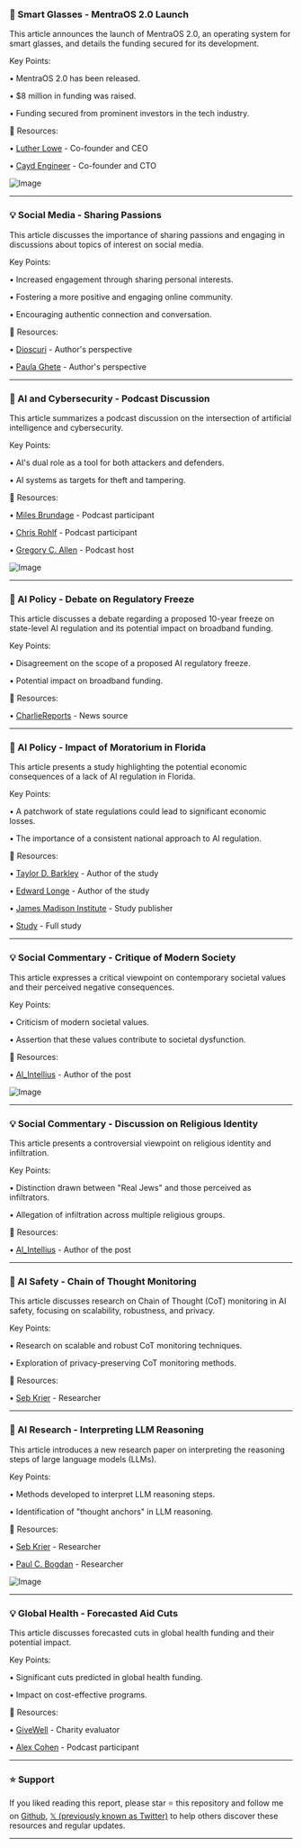 ### 🚀 Smart Glasses - MentraOS 2.0 Launch

This article announces the launch of MentraOS 2.0, an operating system for smart glasses, and details the funding secured for its development.

Key Points:

•  MentraOS 2.0 has been released.

•  $8 million in funding was raised.

•  Funding secured from prominent investors in the tech industry.


🔗 Resources:

• [Luther Lowe](https://x.com/lutherlowe) - Co-founder and CEO

• [Cayd Engineer](https://x.com/caydengineer) - Co-founder and CTO

![Image](https://pbs.twimg.com/ext_tw_video_thumb/1938667283565682690/pu/img/AEyZlvKi0w9yWaY9.jpg)


---

### 💡 Social Media - Sharing Passions

This article discusses the importance of sharing passions and engaging in discussions about topics of interest on social media.

Key Points:

• Increased engagement through sharing personal interests.

• Fostering a more positive and engaging online community.

• Encouraging authentic connection and conversation.


🔗 Resources:

• [Dioscuri](https://x.com/dioscuri) -  Author's perspective

• [Paula Ghete](https://x.com/PaulaGhete) - Author's perspective


---

### 🤖 AI and Cybersecurity - Podcast Discussion

This article summarizes a podcast discussion on the intersection of artificial intelligence and cybersecurity.

Key Points:

• AI's dual role as a tool for both attackers and defenders.

•  AI systems as targets for theft and tampering.


🔗 Resources:

• [Miles Brundage](https://x.com/Miles_Brundage) - Podcast participant

• [Chris Rohlf](https://x.com/chrisrohlf) - Podcast participant

• [Gregory C. Allen](https://x.com/Gregory_C_Allen) - Podcast host

![Image](https://pbs.twimg.com/media/Gudj-pDaoAAt802?format=jpg&name=small)


---

### 🤖 AI Policy - Debate on Regulatory Freeze

This article discusses a debate regarding a proposed 10-year freeze on state-level AI regulation and its potential impact on broadband funding.

Key Points:

• Disagreement on the scope of a proposed AI regulatory freeze.

•  Potential impact on broadband funding.


🔗 Resources:

• [CharlieReports](https://x.com/CharlieReports) - News source


---

### 🤖 AI Policy - Impact of Moratorium in Florida

This article presents a study highlighting the potential economic consequences of a lack of AI regulation in Florida.

Key Points:

•  A patchwork of state regulations could lead to significant economic losses.

•  The importance of a consistent national approach to AI regulation.


🔗 Resources:

• [Taylor D. Barkley](https://x.com/taylordbarkley) - Author of the study

• [Edward Longe](https://x.com/EdwardLonge) - Author of the study

• [James Madison Institute](https://x.com/JmsMadisonInst) - Study publisher

• [Study](https://jamesmadison.org/wp-content/uploads/PolicyBrief_AI-Jun2025-v03.pdf) -  Full study


---

### 💡 Social Commentary - Critique of Modern Society

This article expresses a critical viewpoint on contemporary societal values and their perceived negative consequences.

Key Points:

• Criticism of modern societal values.

•  Assertion that these values contribute to societal dysfunction.


🔗 Resources:

• [Al_Intellius](https://x.com/Al_Intellius) - Author of the post


![Image](https://pbs.twimg.com/media/Gub-yLtWoAAphXp?format=jpg&name=small)


---

### 💡 Social Commentary - Discussion on Religious Identity

This article presents a controversial viewpoint on religious identity and infiltration.  

Key Points:

•  Distinction drawn between "Real Jews" and those perceived as infiltrators.

•  Allegation of infiltration across multiple religious groups.


🔗 Resources:

• [Al_Intellius](https://x.com/Al_Intellius) - Author of the post



---

### 🤖 AI Safety - Chain of Thought Monitoring

This article discusses research on Chain of Thought (CoT) monitoring in AI safety, focusing on scalability, robustness, and privacy.

Key Points:

•  Research on scalable and robust CoT monitoring techniques.

•  Exploration of privacy-preserving CoT monitoring methods.


🔗 Resources:

• [Seb Krier](https://x.com/sebkrier) - Researcher


---

### 🤖 AI Research - Interpreting LLM Reasoning

This article introduces a new research paper on interpreting the reasoning steps of large language models (LLMs).

Key Points:

• Methods developed to interpret LLM reasoning steps.

• Identification of "thought anchors" in LLM reasoning.


🔗 Resources:

• [Seb Krier](https://x.com/sebkrier) - Researcher

• [Paul C. Bogdan](https://x.com/paulcbogdan) - Researcher

![Image](https://pbs.twimg.com/amplify_video_thumb/1938282914556563456/img/gfJHhZgEOMnr_snP.jpg)


---

### 💡 Global Health - Forecasted Aid Cuts

This article discusses forecasted cuts in global health funding and their potential impact.

Key Points:

•  Significant cuts predicted in global health funding.

•  Impact on cost-effective programs.


🔗 Resources:

• [GiveWell](https://x.com/GiveWell) - Charity evaluator

• [Alex Cohen](https://x.com/alexwcohen) -  Podcast participant


---

### ⭐️ Support

If you liked reading this report, please star ⭐️ this repository and follow me on [Github](https://github.com/Drix10), [𝕏 (previously known as Twitter)](https://x.com/DRIX_10_) to help others discover these resources and regular updates.

---